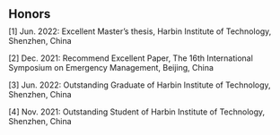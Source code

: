 <h1 id="honors"></h1>
<h2 style="margin: 60px 0px 10px;">Honors</h2>
[1] Jun. 2022: Excellent Master’s thesis, Harbin Institute of Technology, Shenzhen, China

[2] Dec. 2021: Recommend Excellent Paper, The 16th International Symposium on Emergency Management, Beijing, China

[3] Jun. 2022: Outstanding Graduate of Harbin Institute of Technology, Shenzhen, China

[4] Nov. 2021: Outstanding Student of Harbin Institute of Technology, Shenzhen, China
